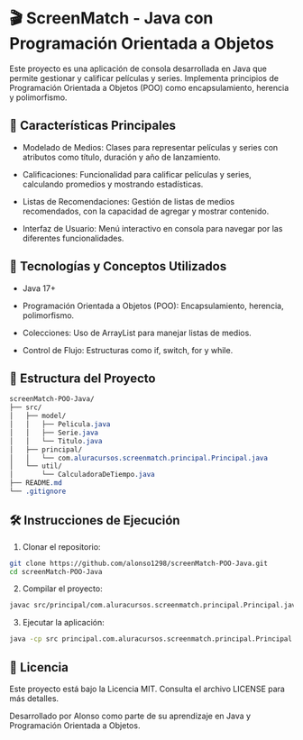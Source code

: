 # 🎬 ScreenMatch - Java con Programación Orientada a Objetos
Este proyecto es una aplicación de consola desarrollada en Java que permite gestionar y calificar películas y series. Implementa principios de Programación Orientada a Objetos (POO) como encapsulamiento, herencia y polimorfismo.​

## 🚀 Características Principales
- Modelado de Medios: Clases para representar películas y series con atributos como título, duración y año de lanzamiento.

- Calificaciones: Funcionalidad para calificar películas y series, calculando promedios y mostrando estadísticas.

- Listas de Recomendaciones: Gestión de listas de medios recomendados, con la capacidad de agregar y mostrar contenido.

- Interfaz de Usuario: Menú interactivo en consola para navegar por las diferentes funcionalidades.​

## 🧠 Tecnologías y Conceptos Utilizados
- Java 17+

- Programación Orientada a Objetos (POO): Encapsulamiento, herencia, polimorfismo.

- Colecciones: Uso de ArrayList para manejar listas de medios.

- Control de Flujo: Estructuras como if, switch, for y while.​

## 📁 Estructura del Proyecto
```css
screenMatch-POO-Java/
├── src/
│   ├── model/
│   │   ├── Pelicula.java
│   │   ├── Serie.java
│   │   └── Titulo.java
│   ├── principal/
│   │   └── com.aluracursos.screenmatch.principal.Principal.java
│   └── util/
│       └── CalculadoraDeTiempo.java
├── README.md
└── .gitignore
```
## 🛠️ Instrucciones de Ejecución
1. Clonar el repositorio:

```bash
git clone https://github.com/alonso1298/screenMatch-POO-Java.git
cd screenMatch-POO-Java
```
2. Compilar el proyecto:

``` bash
javac src/principal/com.aluracursos.screenmatch.principal.Principal.java
```
3. Ejecutar la aplicación:

```bash
java -cp src principal.com.aluracursos.screenmatch.principal.Principal
```

## 📄 Licencia
Este proyecto está bajo la Licencia MIT. Consulta el archivo LICENSE para más detalles.​

Desarrollado por Alonso como parte de su aprendizaje en Java y Programación Orientada a Objetos.
